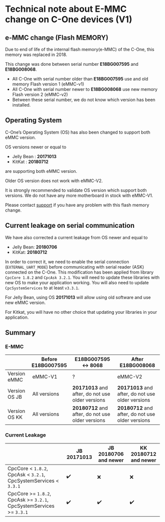 Technical note about E-MMC change on C-One devices (V1)
=======================================================

## e-MMC change (Flash MEMORY)

Due to end of life of the internal flash memory(e-MMC) of the C-One, this memory was replaced in 2018.

This change was done between serial number **E18BG007595** and **E18BG008068**.

  - All C-One with serial number older than **E18BG007595** use and old memory Flash version 1 (eMMC-v1)
  - All C-One with serial number newer to **E18BG008068** use new memory Flash version 2 (eMMC-v2)
  - Between these serial number, we do not know which version has been installed.

## Operating System

C-One’s Operating System (OS) has also been changed to support both eMMC version.

OS versions newer or equal to

  - Jelly Bean : **20171013**
  - KitKat : **20180712**

are supporting both eMMC version.

Older OS version does not work with eMMC-V2.

It is strongly recommended to validate OS version which support both versions. We do not have any more motherboard in stock with eMMC-V1.

Please contact [support](https://support.coppernic.fr/index.php) if you have any problem with this flash memory change.

## Current leakage on serial communication

We have also corrected a current leakage from OS newer and equal to

  - Jelly Bean: **20180706**
  - KitKat: **20180712**

In order to correct it, we need to enable the serial connection (`EXTERNAL_UART_MODE`) before communicating with serial reader (ASK) connected on the C-One.
This modification has been applied from library `CpcCore 1.8.2` and `CpcAsk 3.2.1`.
You will need to update these libraries with new OS to make your application working.
You will also need to update `CpcSystemServices` to at least `v3.3.1`.

For Jelly Bean, using OS **20171013** will allow using old software and use new eMMC version.

For Kitkat, you will have no other choice that updating your libraries in your application.

## Summary

### E-MMC

| | Before E18BG007595 | E18BG007595 <-> 8068 | After E18BG008068 |
| --- | --- | --- | --- |
| Version eMMC | eMMC-V1 | ? | eMMC-V2 |
| Version OS JB | All versions | **20171013** and after, do not use older versions | **20171013** and after, do not use older versions |
| Version OS KK | All versions | **20180712** and after, do not use older versions | **20180712** and after, do not use older versions |

### Current Leakage

| | JB 20171013 | JB 20180706 and newer | KK 20180712 and newer |
| --- | --- | --- | --- |
| CpcCore < `1.8.2`, CpcAsk < `3.2.1`, CpcSystemServices < `3.3.1` | :heavy_check_mark: |  :x: |  :x: |
| CpcCore >= `1.8.2`, CpcAsk >= `3.2.1`, CpcSystemServices >= `3.3.1` | :heavy_check_mark: | :heavy_check_mark: | :heavy_check_mark: |
